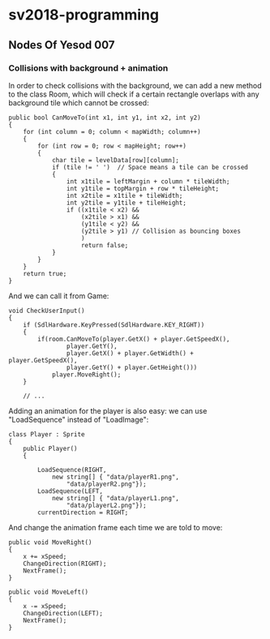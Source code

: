 # sv2018-programming

## Nodes Of Yesod 007

### Collisions with background + animation

In order to check collisions with the background, we can add a new method
to the class Room, which will check if a certain rectangle overlaps with
any background tile which cannot be crossed:

```
public bool CanMoveTo(int x1, int y1, int x2, int y2)
{
    for (int column = 0; column < mapWidth; column++)
    {
        for (int row = 0; row < mapHeight; row++)
        {
            char tile = levelData[row][column];
            if (tile != ' ')  // Space means a tile can be crossed
            {
                int x1tile = leftMargin + column * tileWidth;
                int y1tile = topMargin + row * tileHeight;
                int x2tile = x1tile + tileWidth;
                int y2tile = y1tile + tileHeight;
                if ((x1tile < x2) &&
                    (x2tile > x1) &&
                    (y1tile < y2) &&
                    (y2tile > y1) // Collision as bouncing boxes
                    )
                    return false;
            }
        }
    }
    return true;
}
```

And we can call it from Game:


```
void CheckUserInput()
{
    if (SdlHardware.KeyPressed(SdlHardware.KEY_RIGHT))
    {
        if(room.CanMoveTo(player.GetX() + player.GetSpeedX(), 
                player.GetY(),
                player.GetX() + player.GetWidth() + player.GetSpeedX(), 
                player.GetY() + player.GetHeight()))
            player.MoveRight();
    }
    
    // ...
```


Adding an animation for the player is also easy: we can use "LoadSequence"
instead of "LoadImage":

```
class Player : Sprite
{
    public Player()
    {
       
        LoadSequence(RIGHT,
            new string[] { "data/playerR1.png",
                "data/playerR2.png"});
        LoadSequence(LEFT,
            new string[] { "data/playerL1.png",
                "data/playerL2.png"});
        currentDirection = RIGHT;
```

And change the animation frame each time we are told to move:

```
public void MoveRight()
{
    x += xSpeed;
    ChangeDirection(RIGHT);
    NextFrame();
}

public void MoveLeft()
{
    x -= xSpeed;
    ChangeDirection(LEFT);
    NextFrame();
}
```
